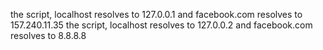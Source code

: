 the script, localhost resolves to 127.0.0.1 and facebook.com resolves to 157.240.11.35
 the script, localhost resolves to 127.0.0.2 and facebook.com resolves to 8.8.8.8
